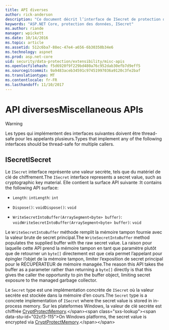 ```yaml
---
title: API diverses
author: rick-anderson
description: "Ce document décrit l’interface de ISecret de protection de données ASP.NET Core."
keywords: "ASP.NET Core, protection des données, ISecret"
ms.author: riande
manager: wpickett
ms.date: 10/14/2016
ms.topic: article
ms.assetid: 512c6ba7-88ec-47e4-a656-6b30350b34e6
ms.technology: aspnet
ms.prod: asp.net-core
uid: security/data-protection/extensibility/misc-apis
ms.openlocfilehash: f5d6920f9f229bd480a76c952dab30efb7d9eff5
ms.sourcegitcommit: 9a9483aceb34591c97451997036a9120c3fe2baf
ms.translationtype: MT
ms.contentlocale: fr-FR
ms.lasthandoff: 11/10/2017
---
```

# <a name="miscellaneous-apis"></a><span data-ttu-id="02cf3-104">API diverses</span><span class="sxs-lookup"><span data-stu-id="02cf3-104">Miscellaneous APIs</span></span>

<a name="data-protection-extensibility-mics-apis"></a>

>[!WARNING]
> <span data-ttu-id="02cf3-105">Les types qui implémentent des interfaces suivantes doivent être thread-safe pour les appelants plusieurs.</span><span class="sxs-lookup"><span data-stu-id="02cf3-105">Types that implement any of the following interfaces should be thread-safe for multiple callers.</span></span>

## <a name="isecret"></a><span data-ttu-id="02cf3-106">ISecret</span><span class="sxs-lookup"><span data-stu-id="02cf3-106">ISecret</span></span>

<span data-ttu-id="02cf3-107">Le `ISecret` interface représente une valeur secrète, tels que du matériel de clé de chiffrement.</span><span class="sxs-lookup"><span data-stu-id="02cf3-107">The `ISecret` interface represents a secret value, such as cryptographic key material.</span></span> <span data-ttu-id="02cf3-108">Elle contient la surface API suivante :</span><span class="sxs-lookup"><span data-stu-id="02cf3-108">It contains the following API surface:</span></span>

* <span data-ttu-id="02cf3-109">`Length`: `int`</span><span class="sxs-lookup"><span data-stu-id="02cf3-109">`Length`: `int`</span></span>

* <span data-ttu-id="02cf3-110">`Dispose()`: `void`</span><span class="sxs-lookup"><span data-stu-id="02cf3-110">`Dispose()`: `void`</span></span>

* <span data-ttu-id="02cf3-111">`WriteSecretIntoBuffer(ArraySegment<byte> buffer)`: `void`</span><span class="sxs-lookup"><span data-stu-id="02cf3-111">`WriteSecretIntoBuffer(ArraySegment<byte> buffer)`: `void`</span></span>

<span data-ttu-id="02cf3-112">Le `WriteSecretIntoBuffer` méthode remplit la mémoire tampon fournie avec la valeur brute de secret principal.</span><span class="sxs-lookup"><span data-stu-id="02cf3-112">The `WriteSecretIntoBuffer` method populates the supplied buffer with the raw secret value.</span></span> <span data-ttu-id="02cf3-113">La raison pour laquelle cette API prend la mémoire tampon en tant que paramètre plutôt que de retourner un `byte[]` directement est que cela permet l’appelant pour épingler l’objet de la mémoire tampon, limiter l’exposition de secret principal pour le RÉCUPÉRATEUR de mémoire managée.</span><span class="sxs-lookup"><span data-stu-id="02cf3-113">The reason this API takes the buffer as a parameter rather than returning a `byte[]` directly is that this gives the caller the opportunity to pin the buffer object, limiting secret exposure to the managed garbage collector.</span></span>

<span data-ttu-id="02cf3-114">Le `Secret` type est une implémentation concrète de `ISecret` où la valeur secrète est stockée dans la mémoire d’en cours.</span><span class="sxs-lookup"><span data-stu-id="02cf3-114">The `Secret` type is a concrete implementation of `ISecret` where the secret value is stored in in-process memory.</span></span> <span data-ttu-id="02cf3-115">Sur les plateformes Windows, la valeur de clé secrète est chiffrée [CryptProtectMemory](https://msdn.microsoft.com/library/windows/desktop/aa380262(v=vs.85).aspx).</span><span class="sxs-lookup"><span data-stu-id="02cf3-115">On Windows platforms, the secret value is encrypted via [CryptProtectMemory](https://msdn.microsoft.com/library/windows/desktop/aa380262(v=vs.85).aspx).</span></span>
